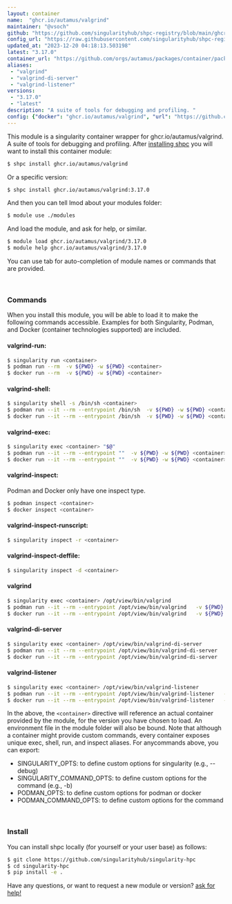 ```yaml
---
layout: container
name:  "ghcr.io/autamus/valgrind"
maintainer: "@vsoch"
github: "https://github.com/singularityhub/shpc-registry/blob/main/ghcr.io/autamus/valgrind/container.yaml"
config_url: "https://raw.githubusercontent.com/singularityhub/shpc-registry/main/ghcr.io/autamus/valgrind/container.yaml"
updated_at: "2023-12-20 04:18:13.503198"
latest: "3.17.0"
container_url: "https://github.com/orgs/autamus/packages/container/package/valgrind"
aliases:
 - "valgrind"
 - "valgrind-di-server"
 - "valgrind-listener"
versions:
 - "3.17.0"
 - "latest"
description: "A suite of tools for debugging and profiling. "
config: {"docker": "ghcr.io/autamus/valgrind", "url": "https://github.com/orgs/autamus/packages/container/package/valgrind", "maintainer": "@vsoch", "description": "A suite of tools for debugging and profiling. ", "latest": {"3.17.0": "sha256:8d76ab0b31cb1ee748abd9618c101efeb3806507c1d31a5638b90c7feacb9e6b"}, "tags": {"3.17.0": "sha256:8d76ab0b31cb1ee748abd9618c101efeb3806507c1d31a5638b90c7feacb9e6b", "latest": "sha256:8d76ab0b31cb1ee748abd9618c101efeb3806507c1d31a5638b90c7feacb9e6b"}, "aliases": {"valgrind": "/opt/view/bin/valgrind", "valgrind-di-server": "/opt/view/bin/valgrind-di-server", "valgrind-listener": "/opt/view/bin/valgrind-listener"}}
---
```


This module is a singularity container wrapper for ghcr.io/autamus/valgrind.
A suite of tools for debugging and profiling. 
After [installing shpc](#install) you will want to install this container module:


```bash
$ shpc install ghcr.io/autamus/valgrind
```

Or a specific version:

```bash
$ shpc install ghcr.io/autamus/valgrind:3.17.0
```

And then you can tell lmod about your modules folder:

```bash
$ module use ./modules
```

And load the module, and ask for help, or similar.

```bash
$ module load ghcr.io/autamus/valgrind/3.17.0
$ module help ghcr.io/autamus/valgrind/3.17.0
```

You can use tab for auto-completion of module names or commands that are provided.

<br>

### Commands

When you install this module, you will be able to load it to make the following commands accessible.
Examples for both Singularity, Podman, and Docker (container technologies supported) are included.

#### valgrind-run:

```bash
$ singularity run <container>
$ podman run --rm  -v ${PWD} -w ${PWD} <container>
$ docker run --rm  -v ${PWD} -w ${PWD} <container>
```

#### valgrind-shell:

```bash
$ singularity shell -s /bin/sh <container>
$ podman run --it --rm --entrypoint /bin/sh  -v ${PWD} -w ${PWD} <container>
$ docker run --it --rm --entrypoint /bin/sh  -v ${PWD} -w ${PWD} <container>
```

#### valgrind-exec:

```bash
$ singularity exec <container> "$@"
$ podman run --it --rm --entrypoint ""  -v ${PWD} -w ${PWD} <container> "$@"
$ docker run --it --rm --entrypoint ""  -v ${PWD} -w ${PWD} <container> "$@"
```

#### valgrind-inspect:

Podman and Docker only have one inspect type.

```bash
$ podman inspect <container>
$ docker inspect <container>
```

#### valgrind-inspect-runscript:

```bash
$ singularity inspect -r <container>
```

#### valgrind-inspect-deffile:

```bash
$ singularity inspect -d <container>
```


#### valgrind

```bash
$ singularity exec <container> /opt/view/bin/valgrind
$ podman run --it --rm --entrypoint /opt/view/bin/valgrind   -v ${PWD} -w ${PWD} <container> -c " $@"
$ docker run --it --rm --entrypoint /opt/view/bin/valgrind   -v ${PWD} -w ${PWD} <container> -c " $@"
```


#### valgrind-di-server

```bash
$ singularity exec <container> /opt/view/bin/valgrind-di-server
$ podman run --it --rm --entrypoint /opt/view/bin/valgrind-di-server   -v ${PWD} -w ${PWD} <container> -c " $@"
$ docker run --it --rm --entrypoint /opt/view/bin/valgrind-di-server   -v ${PWD} -w ${PWD} <container> -c " $@"
```


#### valgrind-listener

```bash
$ singularity exec <container> /opt/view/bin/valgrind-listener
$ podman run --it --rm --entrypoint /opt/view/bin/valgrind-listener   -v ${PWD} -w ${PWD} <container> -c " $@"
$ docker run --it --rm --entrypoint /opt/view/bin/valgrind-listener   -v ${PWD} -w ${PWD} <container> -c " $@"
```



In the above, the `<container>` directive will reference an actual container provided
by the module, for the version you have chosen to load. An environment file in the
module folder will also be bound. Note that although a container
might provide custom commands, every container exposes unique exec, shell, run, and
inspect aliases. For anycommands above, you can export:

 - SINGULARITY_OPTS: to define custom options for singularity (e.g., --debug)
 - SINGULARITY_COMMAND_OPTS: to define custom options for the command (e.g., -b)
 - PODMAN_OPTS: to define custom options for podman or docker
 - PODMAN_COMMAND_OPTS: to define custom options for the command

<br>

### Install

You can install shpc locally (for yourself or your user base) as follows:

```bash
$ git clone https://github.com/singularityhub/singularity-hpc
$ cd singularity-hpc
$ pip install -e .
```

Have any questions, or want to request a new module or version? [ask for help!](https://github.com/singularityhub/singularity-hpc/issues)